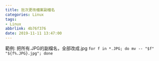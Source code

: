 ```yaml
---
title: 批次更改檔案副檔名
categories: Linux
tags:
- Linux
abbrlink: 4b76f376
date: 2019-11-11 13:47:00
---
```

範例: 把所有.JPG的副檔名，全部改成.jpg
`for f in *.JPG; do mv -- "$f" "${f%.JPG}.jpg"; done`